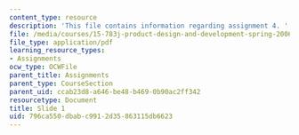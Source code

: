 ```yaml
---
content_type: resource
description: 'This file contains information regarding assignment 4. '
file: /media/courses/15-783j-product-design-and-development-spring-2006/796ca550dbabc9912d35863115db6623_sample_assignm_4.pdf
file_type: application/pdf
learning_resource_types:
- Assignments
ocw_type: OCWFile
parent_title: Assignments
parent_type: CourseSection
parent_uid: ccab23d8-a646-be48-b469-0b90ac2ff342
resourcetype: Document
title: Slide 1
uid: 796ca550-dbab-c991-2d35-863115db6623
---
```

